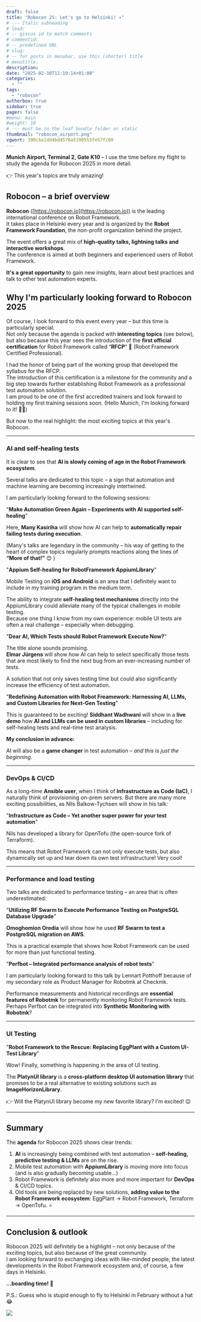 ```yaml
---
draft: false
title: "Robocon 25: Let's go to Helsinki! ✈️"
# --- Italic subheading
# lead: 
# -- giscus id to match comments
# commentid: 
# -- predefined URL
# slug: 
# -- for posts in menubar, use this (shorter) title
# menutitle: 
description: 
date: "2025-02-10T11:19:14+01:00"
categories:
  - ""
tags:
  - "robocon"
authorbox: true
sidebar: true
pager: false
#menu: main
#weight: 10
# --- must be in the leaf bundle folder or static
thumbnail: "robocon_airport.png"
vgwort: 390cba1dd4bd4570a5190555fe57fc00
---
```



**Munich Airport, Terminal 2, Gate K10** – I use the time before my flight to study the agenda for Robocon 2025 in more detail.

👉 This year's topics are truly amazing!  


<!--more-->

## Robocon – a brief overview  

**Robocon** ([https://robocon.io](https://robocon.io)) is the leading international conference on Robot Framework.  
It takes place in Helsinki every year and is organized by the **Robot Framework Foundation**, the non-profit organization behind the project.  

The event offers a great mix of **high-quality talks, lightning talks and interactive workshops**.  
The conference is aimed at both beginners and experienced users of Robot Framework.  

**It's a great opportunity** to gain new insights, learn about best practices and talk to other test automation experts.  

## Why I'm particularly looking forward to Robocon 2025  

Of course, I look forward to this event every year – but this time is particularly special.  
Not only because the agenda is packed with **interesting topics** (see below), but also because this year sees the introduction of the **first official certification** for Robot Framework called “**RFCP**” 🏅 (Robot Framework Certified Professional).  

I had the honor of being part of the working group that developed the syllabus for the RFCP.  
The introduction of this certification is a milestone for the community and a big step towards further establishing Robot Framework as a professional test automation solution.  
I am proud to be one of the first accredited trainers and look forward to holding my first training sessions soon. (Hello Munich, I'm looking forward to it! 🙋‍♂️)

But now to the real highlight: the most exciting topics at this year's Robocon.  

---

### AI and self-healing tests  

It is clear to see that **AI is slowly coming of age in the Robot Framework ecosystem**.  

Several talks are dedicated to this topic – a sign that automation and machine learning are becoming increasingly intertwined.  

I am particularly looking forward to the following sessions:  

"**Make Automation Green Again – Experiments with AI supported self-healing**"

Here, **Many Kasiriha** will show how AI can help to **automatically repair failing tests during execution**. 

(Many's talks are legendary in the community – his way of getting to the heart of complex topics regularly prompts reactions along the lines of **“More of that!”** 😊  ) 

"**Appium Self-healing for RobotFramework AppiumLibrary**"

Mobile Testing on **iOS and Android** is an area that I definitely want to include in my training program in the medium term.  

The ability to integrate **self-healing test mechanisms** directly into the AppiumLibrary could alleviate many of the typical challenges in mobile testing.  
Because one thing I know from my own experience: mobile UI tests are often a real challenge – especially when debugging.

"**Dear AI, Which Tests should Robot Framework Execute Now?**"

The title alone sounds promising.  
**Elmar Jürgens** will show how AI can help to select specifically those tests that are most likely to find the next bug from an ever-increasing number of tests.  

A solution that not only saves testing time but could also significantly increase the efficiency of test automation.  

"**Redefining Automation with Robot Freamework: Harnessing AI, LLMs, and Custom Libraries for Next-Gen Testing**"

This is guaranteed to be exciting! **Siddhant Wadhwani** will show in a **live demo** how **AI and LLMs can be used in custom libraries** – including for self-healing tests and real-time test analysis.  

**My conclusion in advance:** 

AI will also be a **game changer** in test automation – *and this is just the beginning*. 

---

### DevOps & CI/CD 

As a long-time **Ansible user**, when I think of **Infrastructure as Code (IaC)**, I naturally think of provisioning on-prem servers. But there are many more exciting possibilities, as Nils Balkow-Tychsen will show in his talk: 

"**Infrastructure as Code – Yet another super power for your test automation**"

Nils has developed a library for OpenTofu (the open-source fork of Terraform).  

This means that Robot Framework can not only execute tests, but also dynamically set up and tear down its own test infrastructure! Very cool!

---

### Performance and load testing  

Two talks are dedicated to performance testing – an area that is often underestimated:  

"**Utilizing RF Swarm to Execute Performance Testing on PostgreSQL Database Upgrade**"

**Omoghomion Oredia** will show how he used **RF Swarm to test a PostgreSQL migration on AWS**.  

This is a practical example that shows how Robot Framework can be used for more than just functional testing.  

"**Perfbot – Integrated performance analysis of robot tests**"

I am particularly looking forward to this talk by Lennart Potthoff because of my secondary role as Product Manager for Robotmk at Checkmk.

Performance measurements and historical recordings are **essential features of Robotmk** for permanently monitoring Robot Framework tests. Perhaps Perfbot can be integrated into **Synthetic Monitoring with Robotmk**?  


---

### UI Testing  

"**Robot Framework to the Rescue: Replacing EggPlant with a Custom UI-Test Library**"

Wow! Finally, something is happening in the area of UI testing.

The **PlatynUI library** is a **cross-platform desktop UI automation library** that promises to be a real alternative to existing solutions such as **ImageHorizonLibrary**.  

👉 Will the PlatynUI library become my new favorite library? I'm excited!  😉 

---

## Summary  

The **agenda** for Robocon 2025 shows clear trends:  

1. **AI** is increasingly being combined with test automation – **self-healing, predictive testing & LLMs** are on the rise.  
2. Mobile test automation with **AppiumLibrary** is moving more into focus (and is also gradually becoming usable...)  
3. Robot Framework is definitely also more and more important for **DevOps** & CI/CD topics.
4. Old tools are being replaced by new solutions, **adding value to the Robot Framework ecosystem**: EggPlant → Robot Framework, Terraform → OpenTofu. ⭐️ 

---

## Conclusion & outlook  

Robocon 2025 will definitely be a highlight – not only because of the exciting topics, but also because of the great community.  
I am looking forward to exchanging ideas with like-minded people, the latest developments in the Robot Framework ecosystem and, of course, a few days in Helsinki. 

**...boarding time! 💺**

P.S.: Guess who is stupid enough to fly to Helsinki in February without a hat 😂

![](window.png)